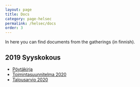 ```yaml
---
layout: page
title: Docs
category: page-helsec
permalink: /helsec/docs
order: 3
---
```


In here you can find documents from the gatherings (in finnish).

## 2019 Syyskokous

* [Pöytäkirja](/assets/helsecry/2019-syyskokous/2019-helsec-syyskokous-poytakirja.pdf)
* [Toimintasuunnitelma 2020](/assets/helsecry/2019-syyskokous/2019-helsec-syyskokous-toimintasuunnitelma-2020.pdf)
* [Talousarvio 2020](/assets/helsecry/2019-syyskokous/2019-helsec-syyskokous-talousarvio-2020.pdf)
